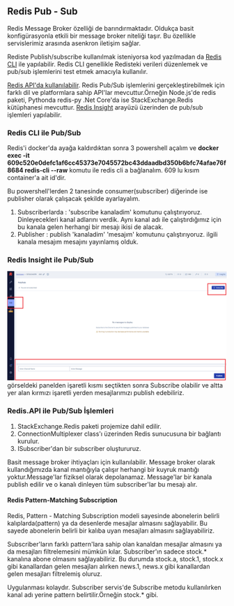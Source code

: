 ## Redis Pub - Sub

Redis Message Broker özelliği de barındırmaktadır. Oldukça basit konfigürasyonla etkili bir message broker niteliği taşır. Bu özellikle servislerimiz arasında asenkron iletişim sağlar.

Rediste Publish/subscribe kullanılmak isteniyorsa kod yazılmadan da <u>Redis CLI</u> ile yapılabilir.
Redis CLI genellikle Redisteki verileri düzenlemek ve pub/sub işlemlerini test etmek amacıyla kullanılır.

<u>Redis API'da kullanılabilir</u>. Redis Pub/Sub işlemlerini gerçekleştirebilmek için farklı dil ve platformlara sahip API'lar mevcuttur.Örneğin Node.js'de redis paketi, Pythonda redis-py .Net Core'da ise StackExchange.Redis kütüphanesi mevcuttur.
<u>Redis Insight</u> arayüzü üzerinden de pub/sub işlemleri yapılabilir.

### Redis CLI ile Pub/Sub

Redis'i docker'da ayağa kaldırdıktan sonra 3 powershell açalım ve
<strong>docker exec -it 609c520e0defc1af6cc45373e7045572bc43ddaadbd350b6bfc74afae76f8684 redis-cli --raw</strong>
komutu ile redis cli a bağlanalım. 609 lu kısım container'a ait id'dir.

Bu powershell'lerden 2 tanesinde consumer(subscriber) diğerinde ise publisher olarak çalışacak şekilde ayarlayalım.

1. Subscriberlarda : 'subscribe kanaladim' komutunu çalıştırıyoruz. Dinleyecekleri kanal adlarını verdik. Aynı kanal adı ile çalıştırdığımız için bu kanala gelen herhangi bir mesajı ikisi de alacak.
2. Publisher : publish 'kanaladim' 'mesajım' komutunu çalıştırıyoruz.
   ilgili kanala mesajım mesajını yayınlamış olduk.

### Redis Insight ile Pub/Sub

![Redis Insight](RedisInsight_Pub-Sub.png)
görseldeki panelden işaretli kısmı seçtikten sonra Subscribe olabilir ve altta yer alan kırmızı işaretli yerden mesajlarımızı publish edebiliriz.


### Redis.API ile Pub/Sub İşlemleri

1. StackExchange.Redis paketi projemize dahil edilir.
2. ConnectionMultiplexer class'ı üzerinden Redis sunucusuna bir bağlantı kurulur.
3. ISubscriber'dan bir subscriber oluştururuz.

Basit message broker ihtiyaçları için kullanılabilir.
Message broker olarak kullandığımızda kanal mantığıyla çalışır herhangi bir kuyruk mantığı yoktur.Message'lar fiziksel olarak depolanamaz.
Message'lar bir kanala publish edilir ve o kanalı dinleyen tüm subscriber'lar bu mesajı alır.


#### Redis Pattern-Matching Subscription

Redis, Pattern - Matching Subscription modeli sayesinde abonelerin belirli kalıplarda(pattern) ya da desenlerde mesajlar almasını sağlayabilir.
Bu sayede abonelerin belirli bir kalıba uyan mesajları almasını sağlayabiliriz.

Subscriber'ların farklı pattern'lara sahip olan kanaldan mesajlar almasını ya da mesajları filtrelemesini mümkün kılar.
Subscriber'ın sadece stock.* kanalına abone olmasını sağlayabiliriz.
Bu durumda stock.a, stock.1, stock.x gibi kanallardan gelen mesajları alırken news.1, news.x gibi kanallardan gelen mesajları filtrelemiş oluruz.

Uygulanması kolaydır. Subscriber servis'de Subscribe metodu kullanılırken kanal adı yerine pattern belirtilir.Örneğin stock.* gibi.


